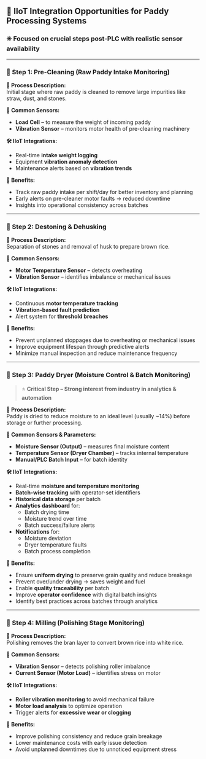 ## 📘 IIoT Integration Opportunities for Paddy Processing Systems  
### ✳️ Focused on crucial steps post-PLC with realistic sensor availability

---

### 🔹 Step 1: **Pre-Cleaning (Raw Paddy Intake Monitoring)**

**📌 Process Description:**  
Initial stage where raw paddy is cleaned to remove large impurities like straw, dust, and stones.

**📡 Common Sensors:**  
- **Load Cell** – to measure the weight of incoming paddy  
- **Vibration Sensor** – monitors motor health of pre-cleaning machinery  

**🛠️ IIoT Integrations:**  
- Real-time **intake weight logging**  
- Equipment **vibration anomaly detection**  
- Maintenance alerts based on **vibration trends**

**🎯 Benefits:**  
- Track raw paddy intake per shift/day for better inventory and planning  
- Early alerts on pre-cleaner motor faults → reduced downtime  
- Insights into operational consistency across batches

---

### 🔹 Step 2: **Destoning & Dehusking**

**📌 Process Description:**  
Separation of stones and removal of husk to prepare brown rice.

**📡 Common Sensors:**  
- **Motor Temperature Sensor** – detects overheating  
- **Vibration Sensor** – identifies imbalance or mechanical issues  

**🛠️ IIoT Integrations:**  
- Continuous **motor temperature tracking**  
- **Vibration-based fault prediction**  
- Alert system for **threshold breaches**

**🎯 Benefits:**  
- Prevent unplanned stoppages due to overheating or mechanical issues  
- Improve equipment lifespan through predictive alerts  
- Minimize manual inspection and reduce maintenance frequency

---

### 🔹 Step 3: **Paddy Dryer (Moisture Control & Batch Monitoring)**  
> ⭐ **Critical Step – Strong interest from industry in analytics & automation**

**📌 Process Description:**  
Paddy is dried to reduce moisture to an ideal level (usually ~14%) before storage or further processing.

**📡 Common Sensors & Parameters:**  
- **Moisture Sensor (Output)** – measures final moisture content  
- **Temperature Sensor (Dryer Chamber)** – tracks internal temperature  
- **Manual/PLC Batch Input** – for batch identity  

**🛠️ IIoT Integrations:**  
- Real-time **moisture and temperature monitoring**  
- **Batch-wise tracking** with operator-set identifiers  
- **Historical data storage** per batch  
- **Analytics dashboard** for:
  - Batch drying time
  - Moisture trend over time
  - Batch success/failure alerts  
- **Notifications** for:
  - Moisture deviation
  - Dryer temperature faults
  - Batch process completion

**🎯 Benefits:**  
- Ensure **uniform drying** to preserve grain quality and reduce breakage  
- Prevent over/under drying → saves weight and fuel  
- Enable **quality traceability** per batch  
- Improve **operator confidence** with digital batch insights  
- Identify best practices across batches through analytics  

---

### 🔹 Step 4: **Milling (Polishing Stage Monitoring)**

**📌 Process Description:**  
Polishing removes the bran layer to convert brown rice into white rice.

**📡 Common Sensors:**  
- **Vibration Sensor** – detects polishing roller imbalance  
- **Current Sensor (Motor Load)** – identifies stress on motor  

**🛠️ IIoT Integrations:**  
- **Roller vibration monitoring** to avoid mechanical failure  
- **Motor load analysis** to optimize operation  
- Trigger alerts for **excessive wear or clogging**

**🎯 Benefits:**  
- Improve polishing consistency and reduce grain breakage  
- Lower maintenance costs with early issue detection  
- Avoid unplanned downtimes due to unnoticed equipment stress

